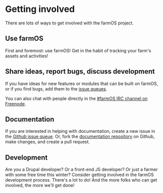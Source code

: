 # Getting involved

There are lots of ways to get involved with the farmOS project.

## Use farmOS

First and foremost: use farmOS! Get in the habit of tracking your farm's assets
and activities!

## Share ideas, report bugs, discuss development

If you have ideas for new features or modules that can be built on farmOS, or
if you find bugs, add them to the [issue queues].

You can also chat with people directly in the [#farmOS IRC channel on Freenode].

## Documentation

If you are interested in helping with documentation, create a new issue in the
[Github issue queue]. Or, fork the [documentation repository] on Github, make
changes, and create a pull request.

## Development

Are you a Drupal developer? Or a front-end JS developer? Or just a farmer with
some free time this winter? Consider getting involved in the farmOS development
process. There's a lot to do! And the more folks who can get involved, the more
we'll get done!

[issue queues]: development/issue-queues
[#farmOS IRC channel on Freenode]: http://webchat.freenode.net/?channels=#farmOS
[http://docs.farmos.org]: http://docs.farmos.org
[Github issue queue]: https://github.com/farmOS/documentation/issues
[documentation repository]: https://github.com/farmOS/documentation

